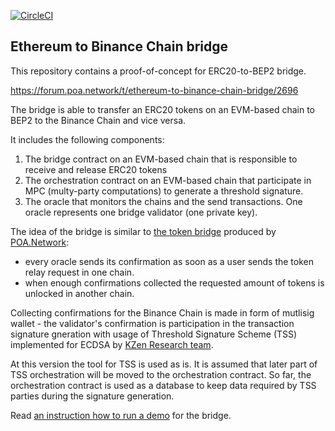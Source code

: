 [![CircleCI](https://circleci.com/gh/poanetwork/eth-to-bnc-bridge/tree/master.svg?style=svg)](https://circleci.com/gh/poanetwork/eth-to-bnc-bridge/tree/master)

## Ethereum to Binance Chain bridge

This repository contains a proof-of-concept for ERC20-to-BEP2 bridge.

https://forum.poa.network/t/ethereum-to-binance-chain-bridge/2696

The bridge is able to transfer an ERC20 tokens on an EVM-based chain to BEP2 to the Binance Chain and vice versa.

It includes the following components:
1. The bridge contract on an EVM-based chain that is responsible to receive and release ERC20 tokens 
2. The orchestration contract on an EVM-based chain that participate in MPC (multy-party computations) to generate a threshold signature.
3. The oracle that monitors the chains and the send transactions. One oracle represents one bridge validator (one private key).

The idea of the bridge is similar to [the token bridge](https://github.com/poanetwork/tokenbridge) produced by [POA.Network](https://poa.network/):
- every oracle sends its confirmation as soon as a user sends the token relay request in one chain.
- when enough confirmations collected the requested amount of tokens is unlocked in another chain.

Collecting confirmations for the Binance Chain is made in form of mutlisig wallet - the validator's confirmation is participation in the transaction signature gneration with usage of Threshold Signature Scheme (TSS) implemented for ECDSA by [KZen Research team](https://github.com/KZen-networks/multi-party-ecdsa).

At this version the tool for TSS is used as is. It is assumed that later part of TSS orchestration will be moved to the orchestration contract. So far, the orchestration contract is used as a database to keep data required by TSS parties during the signature generation.

Read [an instruction how to run a demo](DEMO.md) for the bridge.